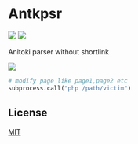 # Antkpsr  
![](https://img.shields.io/badge/codename-anitoki-blue) ![](https://img.shields.io/github/last-commit/sinkaroid/Antkpsr)

Anitoki parser without shortlink  

![](https://1.bp.blogspot.com/-4MB8nztqoo0/XUX0kQipKFI/AAAAAAAAJmI/Zo7vxdxxaBsiaPCNKXhOFNJ6kZW2CIaZwCLcBGAs/s1600/Screenshot_47.png)  
```python
# modify page like page1,page2 etc
subprocess.call("php /path/victim")
```

## License
[MIT](https://choosealicense.com/licenses/mit/)

